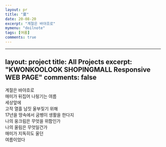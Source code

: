 ```yaml
---
layout: pr
title: "夏"
date: 20-08-20
excerpt: "계절은 바야흐로"
mymenu: "doilnote"
tags: [여름]
comments: true
---
```



---
layout: project
title: All Projects
excerpt: "KWONKOOLOOK SHOPINGMALL Responsive WEB PAGE"
comments: false
---

계절은  바야흐로  
매미가  뒤집어  나뒹기는  여름  
세상앞에  
고작  열흘  남짓  울부짖기  위해  
17년을  땅속에서  굼벵이  생활을  한다지  
나의  웅크림은  무엇을  위함인가  
나의  울림은  무엇일건가  
매미가  지독히도  울던  
여름이었다
<!--stackedit_data:
eyJoaXN0b3J5IjpbLTEwNjI5NTUwOTFdfQ==
-->
